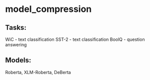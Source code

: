 # model_compression
## Tasks:
WiC - text classification
SST-2 - text classification 
BoolQ - question answering


## Models:
Roberta, XLM-Roberta, DeBerta